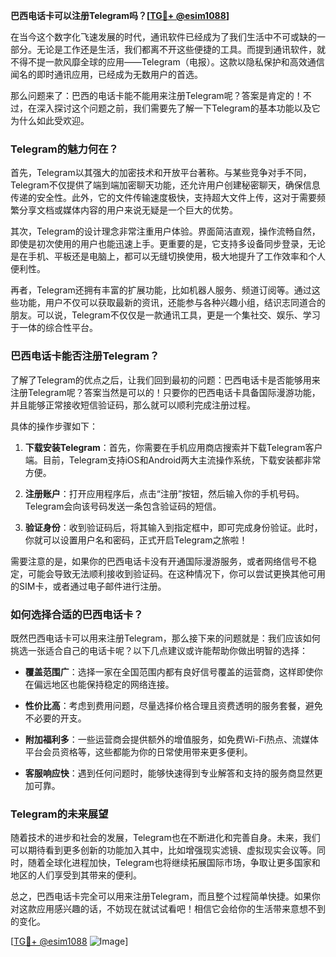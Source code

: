 **巴西电话卡可以注册Telegram吗？[[TG💪+ @esim1088](https://t.me/s/esim1088)]**

在当今这个数字化飞速发展的时代，通讯软件已经成为了我们生活中不可或缺的一部分。无论是工作还是生活，我们都离不开这些便捷的工具。而提到通讯软件，就不得不提一款风靡全球的应用——Telegram（电报）。这款以隐私保护和高效通信闻名的即时通讯应用，已经成为无数用户的首选。

那么问题来了：巴西的电话卡能不能用来注册Telegram呢？答案是肯定的！不过，在深入探讨这个问题之前，我们需要先了解一下Telegram的基本功能以及它为什么如此受欢迎。

### Telegram的魅力何在？

首先，Telegram以其强大的加密技术和开放平台著称。与某些竞争对手不同，Telegram不仅提供了端到端加密聊天功能，还允许用户创建秘密聊天，确保信息传递的安全性。此外，它的文件传输速度极快，支持超大文件上传，这对于需要频繁分享文档或媒体内容的用户来说无疑是一个巨大的优势。

其次，Telegram的设计理念非常注重用户体验。界面简洁直观，操作流畅自然，即使是初次使用的用户也能迅速上手。更重要的是，它支持多设备同步登录，无论是在手机、平板还是电脑上，都可以无缝切换使用，极大地提升了工作效率和个人便利性。

再者，Telegram还拥有丰富的扩展功能，比如机器人服务、频道订阅等。通过这些功能，用户不仅可以获取最新的资讯，还能参与各种兴趣小组，结识志同道合的朋友。可以说，Telegram不仅仅是一款通讯工具，更是一个集社交、娱乐、学习于一体的综合性平台。

### 巴西电话卡能否注册Telegram？

了解了Telegram的优点之后，让我们回到最初的问题：巴西电话卡是否能够用来注册Telegram呢？答案当然是可以的！只要你的巴西电话卡具备国际漫游功能，并且能够正常接收短信验证码，那么就可以顺利完成注册过程。

具体的操作步骤如下：

1. **下载安装Telegram**：首先，你需要在手机应用商店搜索并下载Telegram客户端。目前，Telegram支持iOS和Android两大主流操作系统，下载安装都非常方便。
   
2. **注册账户**：打开应用程序后，点击“注册”按钮，然后输入你的手机号码。Telegram会向该号码发送一条包含验证码的短信。

3. **验证身份**：收到验证码后，将其输入到指定框中，即可完成身份验证。此时，你就可以设置用户名和密码，正式开启Telegram之旅啦！

需要注意的是，如果你的巴西电话卡没有开通国际漫游服务，或者网络信号不稳定，可能会导致无法顺利接收到验证码。在这种情况下，你可以尝试更换其他可用的SIM卡，或者通过电子邮件进行注册。

### 如何选择合适的巴西电话卡？

既然巴西电话卡可以用来注册Telegram，那么接下来的问题就是：我们应该如何挑选一张适合自己的电话卡呢？以下几点建议或许能帮助你做出明智的选择：

- **覆盖范围广**：选择一家在全国范围内都有良好信号覆盖的运营商，这样即使你在偏远地区也能保持稳定的网络连接。
  
- **性价比高**：考虑到费用问题，尽量选择价格合理且资费透明的服务套餐，避免不必要的开支。

- **附加福利多**：一些运营商会提供额外的增值服务，如免费Wi-Fi热点、流媒体平台会员资格等，这些都能为你的日常使用带来更多便利。

- **客服响应快**：遇到任何问题时，能够快速得到专业解答和支持的服务商显然更加可靠。

### Telegram的未来展望

随着技术的进步和社会的发展，Telegram也在不断进化和完善自身。未来，我们可以期待看到更多创新的功能加入其中，比如增强现实滤镜、虚拟现实会议等。同时，随着全球化进程加快，Telegram也将继续拓展国际市场，争取让更多国家和地区的人们享受到其带来的便利。

总之，巴西电话卡完全可以用来注册Telegram，而且整个过程简单快捷。如果你对这款应用感兴趣的话，不妨现在就试试看吧！相信它会给你的生活带来意想不到的变化。

[[TG💪+ @esim1088](https://t.me/s/esim1088) ![Image](https://i.postimg.cc/4NQfJmqS/Snipaste-2025-05-13-00-14-12.png)]